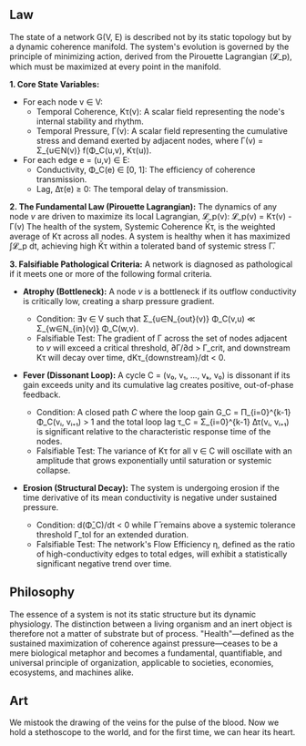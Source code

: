 ## Law
The state of a network G(V, E) is described not by its static topology but by a dynamic coherence manifold. The system's evolution is governed by the principle of minimizing action, derived from the Pirouette Lagrangian (𝓛_p), which must be maximized at every point in the manifold.

**1. Core State Variables:**
- For each node v ∈ V:
  - Temporal Coherence, Kτ(v): A scalar field representing the node's internal stability and rhythm.
  - Temporal Pressure, Γ(v): A scalar field representing the cumulative stress and demand exerted by adjacent nodes, where Γ(v) = Σ_{u∈N(v)} f(Φ_C(u,v), Kτ(u)).
- For each edge e = (u,v) ∈ E:
  - Conductivity, Φ_C(e) ∈ [0, 1]: The efficiency of coherence transmission.
  - Lag, Δτ(e) ≥ 0: The temporal delay of transmission.

**2. The Fundamental Law (Pirouette Lagrangian):**
The dynamics of any node *v* are driven to maximize its local Lagrangian, 𝓛_p(v):
𝓛_p(v) = Kτ(v) - Γ(v)
The health of the system, Systemic Coherence K̄τ, is the weighted average of Kτ across all nodes. A system is healthy when it has maximized ∫𝓛_p dt, achieving high K̄τ within a tolerated band of systemic stress Γ̄.

**3. Falsifiable Pathological Criteria:**
A network is diagnosed as pathological if it meets one or more of the following formal criteria.

- **Atrophy (Bottleneck):** A node *v* is a bottleneck if its outflow conductivity is critically low, creating a sharp pressure gradient.
  - Condition: ∃v ∈ V such that Σ_{u∈N_{out}(v)} Φ_C(v,u) ≪ Σ_{w∈N_{in}(v)} Φ_C(w,v).
  - Falsifiable Test: The gradient of Γ across the set of nodes adjacent to *v* will exceed a critical threshold, ∂Γ/∂d > Γ_crit, and downstream Kτ will decay over time, dKτ_{downstream}/dt < 0.

- **Fever (Dissonant Loop):** A cycle C = (v₀, v₁, ..., vₖ, v₀) is dissonant if its gain exceeds unity and its cumulative lag creates positive, out-of-phase feedback.
  - Condition: A closed path *C* where the loop gain G_C = Π_{i=0}^{k-1} Φ_C(vᵢ, vᵢ₊₁) > 1 and the total loop lag τ_C = Σ_{i=0}^{k-1} Δτ(vᵢ, vᵢ₊₁) is significant relative to the characteristic response time of the nodes.
  - Falsifiable Test: The variance of Kτ for all v ∈ C will oscillate with an amplitude that grows exponentially until saturation or systemic collapse.

- **Erosion (Structural Decay):** The system is undergoing erosion if the time derivative of its mean conductivity is negative under sustained pressure.
  - Condition: d(Φ̄_C)/dt < 0 while Γ̄ remains above a systemic tolerance threshold Γ_tol for an extended duration.
  - Falsifiable Test: The network's Flow Efficiency η, defined as the ratio of high-conductivity edges to total edges, will exhibit a statistically significant negative trend over time.

## Philosophy
The essence of a system is not its static structure but its dynamic physiology. The distinction between a living organism and an inert object is therefore not a matter of substrate but of process. "Health"—defined as the sustained maximization of coherence against pressure—ceases to be a mere biological metaphor and becomes a fundamental, quantifiable, and universal principle of organization, applicable to societies, economies, ecosystems, and machines alike.

## Art
We mistook the drawing of the veins for the pulse of the blood. Now we hold a stethoscope to the world, and for the first time, we can hear its heart.